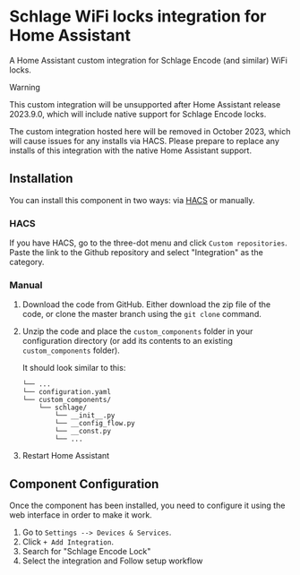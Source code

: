 # Schlage WiFi locks integration for Home Assistant
A Home Assistant custom integration for Schlage Encode (and similar) WiFi locks.

> [!WARNING]
> This custom integration will be unsupported after Home Assistant release
> 2023.9.0, which will include native support for Schlage Encode locks.
>
> The custom integration hosted here will be removed in October 2023,
> which will cause issues for any installs via HACS. Please prepare to
> replace any installs of this integration with the native Home Assistant
> support.

## Installation

You can install this component in two ways: via
[HACS](https://github.com/hacs/integration) or manually.

### HACS

If you have HACS, go to the three-dot menu and click `Custom
repositories`. Paste the link to the Github repository and select "Integration"
as the category.

### Manual

1.  Download the code from GitHub. Either download the zip file of the code, or
    clone the master branch using the `git clone` command.
2.  Unzip the code and place the `custom_components` folder in your
    configuration directory (or add its contents to an existing
    `custom_components` folder).

    It should look similar to this:

    ```shell
    └── ...
    └── configuration.yaml
    └── custom_components/
        └── schlage/
            └── __init__.py
            └── __config_flow.py
            └── __const.py
            └── ...
    ```

3.  Restart Home Assistant

## Component Configuration

Once the component has been installed, you need to configure it using the web interface in order to make it work.

1.  Go to `Settings --> Devices & Services`.
2.  Click `+ Add Integration`.
3.  Search for "Schlage Encode Lock"
4.  Select the integration and Follow setup workflow
